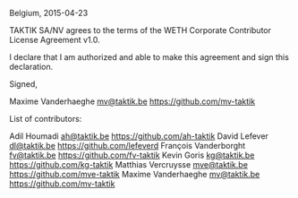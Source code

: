 Belgium, 2015-04-23

TAKTIK SA/NV agrees to the terms of the WETH Corporate Contributor License
Agreement v1.0.

I declare that I am authorized and able to make this agreement and sign this
declaration.

Signed,

Maxime Vanderhaeghe mv@taktik.be https://github.com/mv-taktik

List of contributors:

Adil Houmadi ah@taktik.be https://github.com/ah-taktik
David Lefever dl@taktik.be https://github.com/lefeverd
François Vanderborght fv@taktik.be https://github.com/fv-taktik
Kevin Goris kg@taktik.be https://github.com/kg-taktik
Matthias Vercruysse mve@taktik.be https://github.com/mve-taktik
Maxime Vanderhaeghe mv@taktik.be https://github.com/mv-taktik
